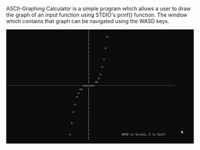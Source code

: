 ASCII-Graphing Calculator is a simple program which allows a user to draw the graph of an input function using STDIO's prinf() function. The window which contains that graph can be navigated using the WASD keys.
<p>
    <img src="Graph.gif"/>
</p>
